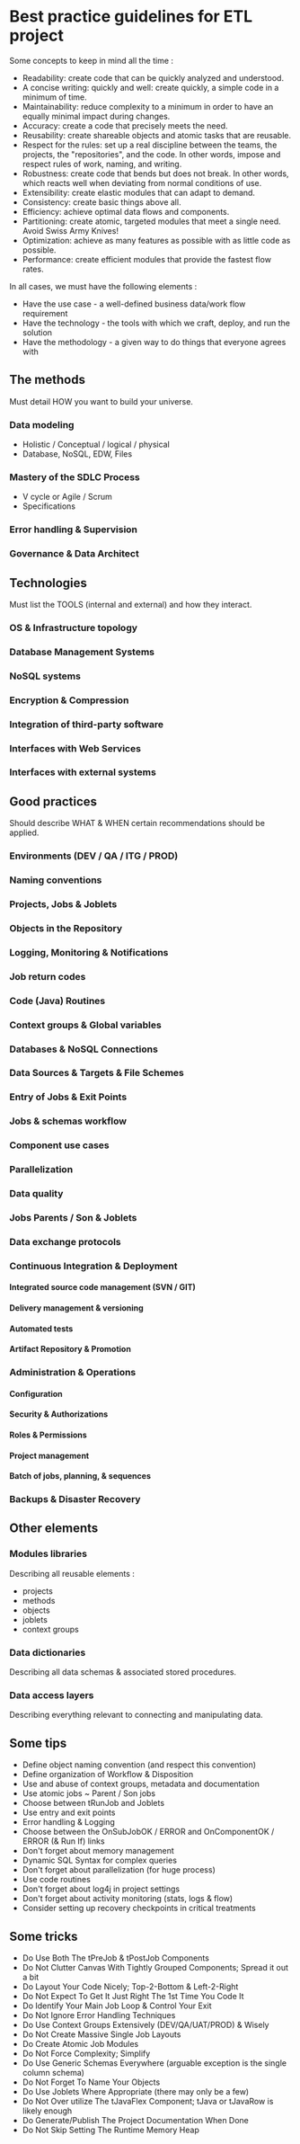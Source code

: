 # Best practice guidelines for ETL project

Some concepts to keep in mind all the time :
* Readability: create code that can be quickly analyzed and understood.
* A concise writing: quickly and well: create quickly, a simple code in a minimum of time.
* Maintainability: reduce complexity to a minimum in order to have an equally minimal impact during changes.
* Accuracy: create a code that precisely meets the need.
* Reusability: create shareable objects and atomic tasks that are reusable.
* Respect for the rules: set up a real discipline between the teams, the projects, the "repositories", and the code. In other words, impose and respect rules of work, naming, and writing.
* Robustness: create code that bends but does not break. In other words, which reacts well when deviating from normal conditions of use.
* Extensibility: create elastic modules that can adapt to demand.
* Consistency: create basic things above all.
* Efficiency: achieve optimal data flows and components.
* Partitioning: create atomic, targeted modules that meet a single need. Avoid Swiss Army Knives!
* Optimization: achieve as many features as possible with as little code as possible.
* Performance: create efficient modules that provide the fastest flow rates.

In all cases, we must have the following elements :
* Have the use case - a well-defined business data/work flow requirement
* Have the technology - the tools with which we craft, deploy, and run the solution
* Have the methodology - a given way to do things that everyone agrees with

## The methods

Must detail HOW you want to build your universe.

### Data modeling

* Holistic / Conceptual / logical / physical
* Database, NoSQL, EDW, Files

### Mastery of the SDLC Process

* V cycle or Agile / Scrum
* Specifications

### Error handling & Supervision

### Governance & Data Architect

## Technologies 

Must list the TOOLS (internal and external) and how they interact.

### OS & Infrastructure topology

### Database Management Systems

### NoSQL systems

### Encryption & Compression

### Integration of third-party software

### Interfaces with Web Services

### Interfaces with external systems

## Good practices 

Should describe WHAT & WHEN certain recommendations should be applied.

### Environments (DEV / QA / ITG / PROD)

### Naming conventions

### Projects, Jobs & Joblets

### Objects in the Repository

### Logging, Monitoring & Notifications

### Job return codes

### Code (Java) Routines

### Context groups & Global variables

### Databases & NoSQL Connections

### Data Sources & Targets & File Schemes

### Entry of Jobs & Exit Points

### Jobs & schemas workflow

### Component use cases

### Parallelization

### Data quality

### Jobs Parents / Son & Joblets

### Data exchange protocols

### Continuous Integration & Deployment

#### Integrated source code management (SVN / GIT)

#### Delivery management & versioning

#### Automated tests

#### Artifact Repository & Promotion

### Administration & Operations

#### Configuration

#### Security & Authorizations

#### Roles & Permissions

#### Project management

#### Batch of jobs, planning, & sequences

### Backups & Disaster Recovery

## Other elements

### Modules libraries

Describing all reusable elements :
* projects
* methods
* objects
* joblets
* context groups

### Data dictionaries

Describing all data schemas & associated stored procedures.

### Data access layers

Describing everything relevant to connecting and manipulating data.

## Some tips

* Define object naming convention (and respect this convention)
* Define organization of Workflow & Disposition
* Use and abuse of context groups, metadata and documentation
* Use atomic jobs ~ Parent / Son jobs
* Choose between tRunJob and Joblets
* Use entry and exit points
* Error handling & Logging
* Choose between the OnSubJobOK / ERROR and OnComponentOK / ERROR (& Run If) links
* Don't forget about memory management
* Dynamic SQL Syntax for complex queries
* Don't forget about parallelization (for huge process)
* Use code routines
* Don't forget about log4j in project settings
* Don't forget about activity monitoring (stats, logs & flow)
* Consider setting up recovery checkpoints in critical treatments

## Some tricks

* Do Use Both The tPreJob & tPostJob Components
* Do Not Clutter Canvas With Tightly Grouped Components; Spread it out a bit
* Do Layout Your Code Nicely; Top-2-Bottom & Left-2-Right
* Do Not Expect To Get It Just Right The 1st Time You Code It
* Do Identify Your Main Job Loop & Control Your Exit
* Do Not Ignore Error Handling Techniques
* Do Use Context Groups Extensively (DEV/QA/UAT/PROD) & Wisely
* Do Not Create Massive Single Job Layouts
* Do Create Atomic Job Modules
* Do Not Force Complexity; Simplify
* Do Use Generic Schemas Everywhere (arguable exception is the single column schema)
* Do Not Forget To Name Your Objects
* Do Use Joblets Where Appropriate (there may only be a few)
* Do Not Over utilize The tJavaFlex Component; tJava or tJavaRow is likely enough
* Do Generate/Publish The Project Documentation When Done
* Do Not Skip Setting The Runtime Memory Heap